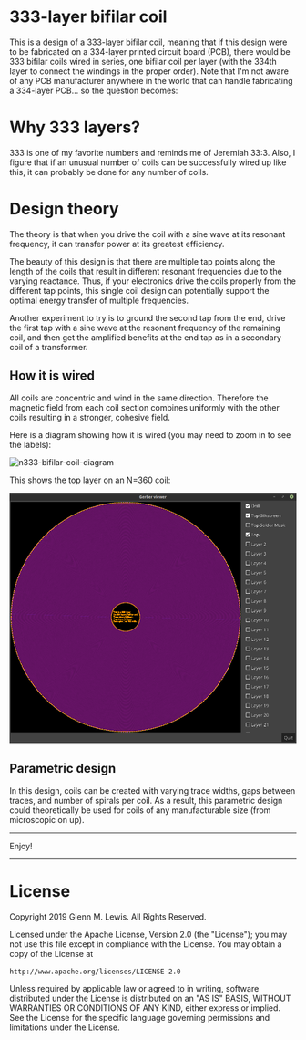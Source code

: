 # 333-layer bifilar coil

This is a design of a 333-layer bifilar coil, meaning that if this design
were to be fabricated on a 334-layer printed circuit board (PCB), there would
be 333 bifilar coils wired in series, one bifilar coil per layer (with the
334th layer to connect the windings in the proper order). Note that
I'm not aware of any PCB manufacturer anywhere in the world that can handle
fabricating a 334-layer PCB... so the question becomes:

# Why 333 layers?

333 is one of my favorite numbers and reminds me of Jeremiah 33:3.
Also, I figure that if an unusual number of coils can be successfully
wired up like this, it can probably be done for any number of coils.

# Design theory

The theory is that when you drive the coil with a sine wave at its
resonant frequency, it can transfer power at its greatest efficiency.

The beauty of this design is that there are multiple tap points along
the length of the coils that result in different resonant frequencies
due to the varying reactance. Thus, if your electronics drive the
coils properly from the different tap points, this single coil design
can potentially support the optimal energy transfer of multiple
frequencies.

Another experiment to try is to ground the second tap from the end,
drive the first tap with a sine wave at the resonant frequency of the
remaining coil, and then get the amplified benefits at the end tap
as in a secondary coil of a transformer.

## How it is wired

All coils are concentric and wind in the same direction.
Therefore the magnetic field from each coil section combines uniformly
with the other coils resulting in a stronger, cohesive field.

Here is a diagram showing how it is wired (you may need to zoom in
to see the labels):

![n333-bifilar-coil-diagram](n333-bifilar-coil-diagram.png)

This shows the top layer on an N=360 coil:

![n333-bifilar-coil-layers](n333-bifilar-coil-layers.png)

## Parametric design

In this design, coils can be created with varying trace widths, gaps
between traces, and number of spirals per coil. As a result, this
parametric design could theoretically be used for coils of any
manufacturable size (from microscopic on up).

----------------------------------------------------------------------

Enjoy!

----------------------------------------------------------------------

# License

Copyright 2019 Glenn M. Lewis. All Rights Reserved.

Licensed under the Apache License, Version 2.0 (the "License");
you may not use this file except in compliance with the License.
You may obtain a copy of the License at

    http://www.apache.org/licenses/LICENSE-2.0

Unless required by applicable law or agreed to in writing, software
distributed under the License is distributed on an "AS IS" BASIS,
WITHOUT WARRANTIES OR CONDITIONS OF ANY KIND, either express or implied.
See the License for the specific language governing permissions and
limitations under the License.
